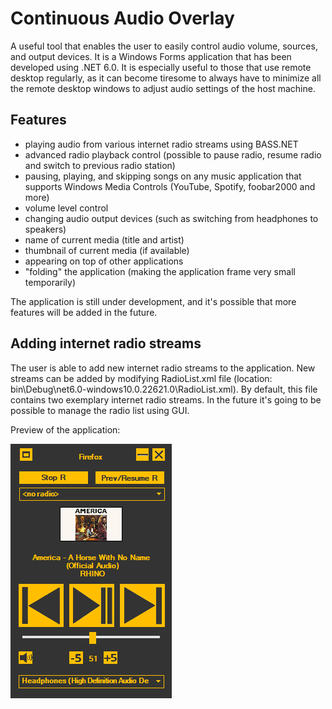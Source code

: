 # Continuous Audio Overlay
A useful tool that enables the user to easily control audio volume, sources, and output devices. It is a Windows Forms application that has been developed using .NET 6.0.
It is especially useful to those that use remote desktop regularly, as it can become tiresome to always have to minimize all the remote desktop windows to adjust audio settings of the host machine.

## Features
- playing audio from various internet radio streams using BASS.NET
- advanced radio playback control (possible to pause radio, resume radio and switch to previous radio station)
- pausing, playing, and skipping songs on any music application that supports Windows Media Controls (YouTube, Spotify, foobar2000 and more)
- volume level control
- changing audio output devices (such as switching from headphones to speakers)
- name of current media (title and artist)
- thumbnail of current media (if available)
- appearing on top of other applications
- "folding" the application (making the application frame very small temporarily)

The application is still under development, and it's possible that more features will be added in the future.

## Adding internet radio streams
The user is able to add new internet radio streams to the application. New streams can be added by modifying RadioList.xml file (location: bin\Debug\net6.0-windows10.0.22621.0\RadioList.xml). By default, this file contains two exemplary internet radio streams. In the future it's going to be possible to manage the radio list using GUI. 

Preview of the application:

![Application overlay](./Images/ContinuousAudioOverlayPreview.png)